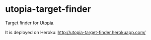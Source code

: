 # utopia-target-finder

Target finder for [Utopia](http://utopia-game.com).

It is deployed on Heroku: <http://utopia-target-finder.herokuapp.com/>
